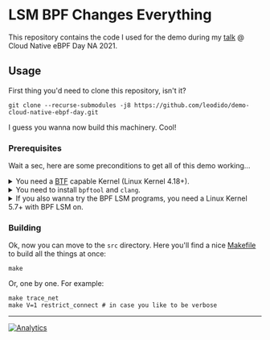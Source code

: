 # LSM BPF Changes Everything

This repository contains the code I used for the demo during my [talk](https://sched.co/mFTQ) @ Cloud Native eBPF Day NA 2021.

## Usage

First thing you'd need to clone this repository, isn't it?

```console
git clone --recurse-submodules -j8 https://github.com/leodido/demo-cloud-native-ebpf-day.git
```

I guess you wanna now build this machinery. Cool!

### Prerequisites

Wait a sec, here are some preconditions to get all of this demo working...

<details>
<summary>You need a <a href="https://www.kernel.org/doc/html/latest/bpf/btf.html">BTF</a> capable Kernel (Linux Kernel 4.18+).</summary>
<p>

To check whether you have a BTF enabled kernel run:

```console
$ zcat /proc/config.gz | grep CONFIG_DEBUG_INFO_BTF=
```

Otherwise, you need to recompile you kernel with `CONFIG_DEBUG_INFO_BTF=y`: it's size will increase of ~1.5MB, not a big deal.
</p>
</details>

<details>
<summary>You need to install <code>bpftool</code> and <code>clang</code>.</summary>
<p>

On ArchLinux this is as easy as running:

```console
$ sudo pacman -S bpf clang
```
</p>
</details>

<details>
<summary>If you also wanna try the BPF LSM programs, you need a Linux Kernel 5.7+ with BPF LSM on.</summary>
<p>
    
To check whether you have it enabled or not:

```console
$ zcat /proc/config.gz | grep CONFIG_LSM=
```

Check if BPF hooks are enabled for LSM by looking at the output to contain them:

```console
CONFIG_LSM="...,bpf"
```

Remember that BPF hooks for LSM can also be enabled via the `lsm` Kernel boot parameters, so take a look there too.

Also check your Kernel supports [BPF LSM instrumentation](https://github.com/torvalds/linux/blob/5d6ab0bb408ffdaac585982faa9ec8c7d5cc349f/kernel/bpf/Kconfig#L77) with:

```console
$ zcat /proc/config.gz | grep CONFIG_BPF_LSM=
```
</p>
</details>

### Building

Ok, now you can move to the `src` directory. Here you'll find a nice [Makefile](./src/Makefile) to build all the things at once:

```console
make
```

Or, one by one. For example:

```console
make trace_net
make V=1 restrict_connect # in case you like to be verbose
```




---

[![Analytics](https://ga-beacon.appspot.com/UA-49657176-1/demo-cloud-native-ebpf-day?flat)](https://github.com/igrigorik/ga-beacon)
